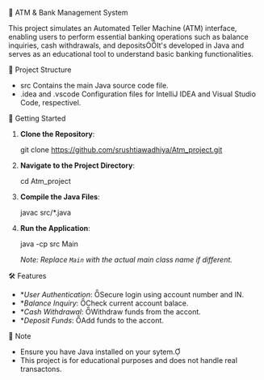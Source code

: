  🏦 ATM & Bank Management System
 
This project simulates an Automated Teller Machine (ATM) interface, enabling users to perform essential banking operations such as balance inquiries, cash withdrawals, 
and depositsIt's developed in Java and serves as an educational tool to understand basic banking functionalities.

 📂 Project Structure

- src Contains the main Java source code file.
- .idea and .vscode Configuration files for IntelliJ IDEA and Visual Studio Code, respectivel.

🚀 Getting Started

1. **Clone the Repository**:
   
   git clone https://github.com/srushtiawadhiya/Atm_project.git
  

2. **Navigate to the Project Directory**:
   
   cd Atm_project


3. **Compile the Java Files**:

   javac src/*.java


4. **Run the Application**:

   java -cp src Main
   

   *Note: Replace `Main` with the actual main class name if different.*

 🛠 Features

- **User Authentication*: Secure login using account number and IN.
- **Balance Inquiry*: Check current account balace.
- **Cash Withdrawal*: Withdraw funds from the accont.
- **Deposit Funds*: Add funds to the accont.

 📌 Note

- Ensure you have Java installed on your sytem.
- This project is for educational purposes and does not handle real transactons.
